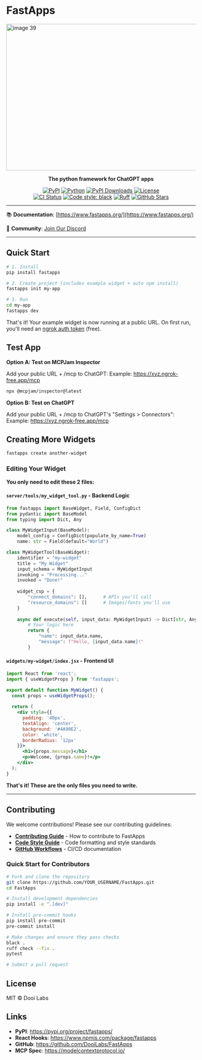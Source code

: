 # FastApps
<img width="1024" height="390" alt="image 39" src="https://github.com/user-attachments/assets/9404c861-8bfd-4f24-ba5c-543fe27f3d3e" />

<p align="center">
  <strong>The python framework for ChatGPT apps</strong>
</p>

<p align="center">
  <a href="https://pypi.org/project/fastapps/"><img src="https://img.shields.io/pypi/v/fastapps.svg" alt="PyPI"></a>
  <a href="https://pypi.org/project/fastapps/"><img src="https://img.shields.io/pypi/pyversions/fastapps.svg" alt="Python"></a>
  <a href="https://pepy.tech/projects/fastapps"><img src="https://static.pepy.tech/personalized-badge/fastapps?period=total&units=INTERNATIONAL_SYSTEM&left_color=GREY&right_color=GREEN&left_text=downloads" alt="PyPI Downloads"></a>
  <a href="https://github.com/DooiLabs/FastApps/blob/main/LICENSE"><img src="https://img.shields.io/badge/license-MIT-blue.svg" alt="License"></a>
  <br>
  <a href="https://github.com/DooiLabs/FastApps/actions"><img src="https://github.com/DooiLabs/FastApps/workflows/CI/badge.svg" alt="CI Status"></a>
  <a href="https://github.com/psf/black"><img src="https://img.shields.io/badge/code%20style-black-000000.svg" alt="Code style: black"></a>
  <a href="https://github.com/astral-sh/ruff"><img src="https://img.shields.io/endpoint?url=https://raw.githubusercontent.com/astral-sh/ruff/main/assets/badge/v2.json" alt="Ruff"></a>
  <a href="https://github.com/DooiLabs/FastApps"><img src="https://img.shields.io/github/stars/DooiLabs/FastApps?style=social" alt="GitHub Stars"></a>
</p>

---

📚 **Documentation**: [https://www.fastapps.org/](https://www.fastapps.org/)

👥 **Community**: [Join Our Discord](https://discord.gg/5cEy3Jqek3)

---

## Quick Start

```bash
# 1. Install
pip install fastapps

# 2. Create project (includes example widget + auto npm install)
fastapps init my-app

# 3. Run
cd my-app
fastapps dev
```
That's it! Your example widget is now running at a public URL.
On first run, you'll need an [ngrok auth token](https://dashboard.ngrok.com/get-started/your-authtoken) (free).


## Test App

**Option A: Test on MCPJam Inspector**

Add your public URL + /mcp to ChatGPT:
Example: https://xyz.ngrok-free.app/mcp
```bash
npx @mcpjam/inspector@latest
```

**Option B: Test on ChatGPT**

Add your public URL + /mcp to ChatGPT's "Settings > Connectors":
Example: https://xyz.ngrok-free.app/mcp



## Creating More Widgets

```bash
fastapps create another-widget
```


### Editing Your Widget

**You only need to edit these 2 files:**

#### `server/tools/my_widget_tool.py` - Backend Logic

```python
from fastapps import BaseWidget, Field, ConfigDict
from pydantic import BaseModel
from typing import Dict, Any

class MyWidgetInput(BaseModel):
    model_config = ConfigDict(populate_by_name=True)
    name: str = Field(default="World")

class MyWidgetTool(BaseWidget):
    identifier = "my-widget"
    title = "My Widget"
    input_schema = MyWidgetInput
    invoking = "Processing..."
    invoked = "Done!"
    
    widget_csp = {
        "connect_domains": [],      # APIs you'll call
        "resource_domains": []      # Images/fonts you'll use
    }
    
    async def execute(self, input_data: MyWidgetInput) -> Dict[str, Any]:
        # Your logic here
        return {
            "name": input_data.name,
            "message": f"Hello, {input_data.name}!"
        }
```

#### `widgets/my-widget/index.jsx` - Frontend UI

```jsx
import React from 'react';
import { useWidgetProps } from 'fastapps';

export default function MyWidget() {
  const props = useWidgetProps();
  
  return (
    <div style={{
      padding: '40px',
      textAlign: 'center',
      background: '#4A90E2',
      color: 'white',
      borderRadius: '12px'
    }}>
      <h1>{props.message}</h1>
      <p>Welcome, {props.name}!</p>
    </div>
  );
}
```

**That's it! These are the only files you need to write.**

---

## Contributing

We welcome contributions! Please see our contributing guidelines:

- **[Contributing Guide](https://github.com/DooiLabs/FastApps/blob/main/CONTRIBUTING.md)** - How to contribute to FastApps
- **[Code Style Guide](https://github.com/DooiLabs/FastApps/blob/main/CODE_STYLE.md)** - Code formatting and style standards
- **[GitHub Workflows](https://github.com/DooiLabs/FastApps/blob/main/.github/WORKFLOWS.md)** - CI/CD documentation

### Quick Start for Contributors

```bash
# Fork and clone the repository
git clone https://github.com/YOUR_USERNAME/FastApps.git
cd FastApps

# Install development dependencies
pip install -e ".[dev]"

# Install pre-commit hooks
pip install pre-commit
pre-commit install

# Make changes and ensure they pass checks
black .
ruff check --fix .
pytest

# Submit a pull request
```

## License

MIT © Dooi Labs

## Links

- **PyPI**: https://pypi.org/project/fastapps/
- **React Hooks**: https://www.npmjs.com/package/fastapps
- **GitHub**: https://github.com/DooiLabs/FastApps
- **MCP Spec**: https://modelcontextprotocol.io/
